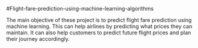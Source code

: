 #Flight-fare-prediction-using-machine-learning-algorithms

The main objective of these project is to predict flight fare prediction using machine learning. This can help airlines by predicting what prices they can maintain.
It can also help customers to predict future flight prices and plan their journey accordingly.
